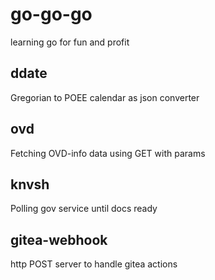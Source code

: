 # go-go-go

learning go for fun and profit

## ddate
Gregorian to POEE calendar as json converter

## ovd
Fetching OVD-info data using GET with params

## knvsh
Polling gov service until docs ready

## gitea-webhook
http POST server to handle gitea actions